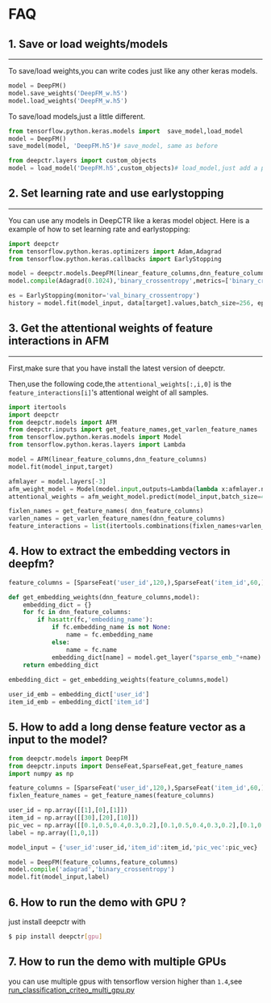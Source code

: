 # FAQ

## 1. Save or load weights/models
----------------------------------------
To save/load weights,you can write codes just like any other keras models.

```python
model = DeepFM()
model.save_weights('DeepFM_w.h5')
model.load_weights('DeepFM_w.h5')
```

To save/load models,just a little different.

```python
from tensorflow.python.keras.models import  save_model,load_model
model = DeepFM()
save_model(model, 'DeepFM.h5')# save_model, same as before

from deepctr.layers import custom_objects
model = load_model('DeepFM.h5',custom_objects)# load_model,just add a parameter
```
## 2. Set learning rate and use earlystopping
---------------------------------------------------
You can use any models in DeepCTR like a keras model object.
Here is a example of how to set learning rate and earlystopping:

```python
import deepctr
from tensorflow.python.keras.optimizers import Adam,Adagrad
from tensorflow.python.keras.callbacks import EarlyStopping

model = deepctr.models.DeepFM(linear_feature_columns,dnn_feature_columns)
model.compile(Adagrad(0.1024),'binary_crossentropy',metrics=['binary_crossentropy'])

es = EarlyStopping(monitor='val_binary_crossentropy')
history = model.fit(model_input, data[target].values,batch_size=256, epochs=10, verbose=2, validation_split=0.2,callbacks=[es] )
```


## 3. Get the attentional weights of feature interactions in AFM
--------------------------------------------------------------------------
First,make sure that you have install the latest version of deepctr.

Then,use the following code,the `attentional_weights[:,i,0]` is the `feature_interactions[i]`'s attentional weight of all samples.

```python
import itertools
import deepctr
from deepctr.models import AFM
from deepctr.inputs import get_feature_names,get_varlen_feature_names
from tensorflow.python.keras.models import Model
from tensorflow.python.keras.layers import Lambda

model = AFM(linear_feature_columns,dnn_feature_columns)
model.fit(model_input,target)

afmlayer = model.layers[-3]
afm_weight_model = Model(model.input,outputs=Lambda(lambda x:afmlayer.normalized_att_score)(model.input))
attentional_weights = afm_weight_model.predict(model_input,batch_size=4096)

fixlen_names = get_feature_names( dnn_feature_columns)
varlen_names = get_varlen_feature_names(dnn_feature_columns)
feature_interactions = list(itertools.combinations(fixlen_names+varlen_names ,2))
```
## 4. How to extract the embedding vectors in deepfm?
```python
feature_columns = [SparseFeat('user_id',120,),SparseFeat('item_id',60,),SparseFeat('cate_id',60,)]

def get_embedding_weights(dnn_feature_columns,model):
    embedding_dict = {}
    for fc in dnn_feature_columns:
        if hasattr(fc,'embedding_name'):
            if fc.embedding_name is not None:
                name = fc.embedding_name
            else:
                name = fc.name
            embedding_dict[name] = model.get_layer("sparse_emb_"+name).get_weights()[0]
    return embedding_dict
    
embedding_dict = get_embedding_weights(feature_columns,model)

user_id_emb = embedding_dict['user_id']
item_id_emb = embedding_dict['item_id']
```

## 5. How to add a long dense feature vector as a input to the model?
```python
from deepctr.models import DeepFM
from deepctr.inputs import DenseFeat,SparseFeat,get_feature_names
import numpy as np

feature_columns = [SparseFeat('user_id',120,),SparseFeat('item_id',60,),DenseFeat("pic_vec",5)]
fixlen_feature_names = get_feature_names(feature_columns)

user_id = np.array([[1],[0],[1]])
item_id = np.array([[30],[20],[10]])
pic_vec = np.array([[0.1,0.5,0.4,0.3,0.2],[0.1,0.5,0.4,0.3,0.2],[0.1,0.5,0.4,0.3,0.2]])
label = np.array([1,0,1])

model_input = {'user_id':user_id,'item_id':item_id,'pic_vec':pic_vec}

model = DeepFM(feature_columns,feature_columns)
model.compile('adagrad','binary_crossentropy')
model.fit(model_input,label)
```

## 6. How to run the demo with GPU ?
just install deepctr with 
```bash
$ pip install deepctr[gpu]
```

## 7. How to run the demo with multiple GPUs
you can use multiple gpus with tensorflow version higher than ``1.4``,see [run_classification_criteo_multi_gpu.py](https://github.com/shenweichen/DeepCTR/blob/master/examples/run_classification_criteo_multi_gpu.py)
